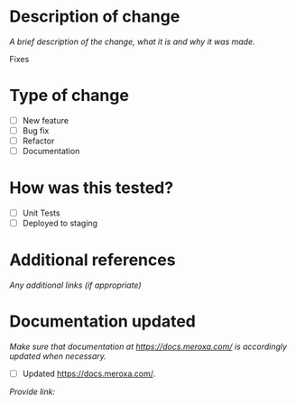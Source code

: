 # Description of change

*A brief description of the change, what it is and why it was made.*

Fixes <JIRA Issue>

# Type of change

- [ ]  New feature
- [ ]  Bug fix
- [ ]  Refactor
- [ ]  Documentation

# How was this tested?

- [ ]  Unit Tests
- [ ]  Deployed to staging

# Additional references

*Any additional links (if appropriate)*

# Documentation updated

*Make sure that documentation at https://docs.meroxa.com/ is accordingly updated when necessary.*

- [ ] Updated https://docs.meroxa.com/.

*Provide link:*
